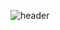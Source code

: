![header](https://capsule-render.vercel.app/api?type=waving&color=gradient&height=300&section=header&text=yubin's%20GitHub&fontSize=90&animation=fadeIn&fontAlignY=38&descAlignY=51&descAlign=62)

